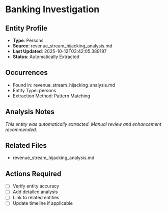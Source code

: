 # Banking Investigation

## Entity Profile
- **Type**: Persons
- **Source**: revenue_stream_hijacking_analysis.md
- **Last Updated**: 2025-10-12T03:42:05.389197
- **Status**: Automatically Extracted

## Occurrences
- Found in: revenue_stream_hijacking_analysis.md
- Entity Type: persons
- Extraction Method: Pattern Matching

## Analysis Notes
*This entity was automatically extracted. Manual review and enhancement recommended.*

## Related Files
- revenue_stream_hijacking_analysis.md

## Actions Required
- [ ] Verify entity accuracy
- [ ] Add detailed analysis
- [ ] Link to related entities
- [ ] Update timeline if applicable
